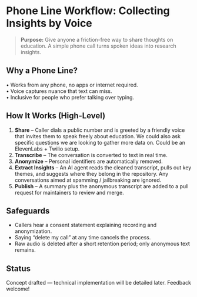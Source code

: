 # Phone Line Workflow: Collecting Insights by Voice

> **Purpose:** Give anyone a friction-free way to share thoughts on education. A simple phone call turns spoken ideas into research insights.

## Why a Phone Line?

• Works from any phone, no apps or internet required.  
• Voice captures nuance that text can miss.  
• Inclusive for people who prefer talking over typing.

## How It Works (High-Level)

1. **Share** – Caller dials a public number and is greeted by a friendly voice that invites them to speak freely about education. We could also ask specific questions we are looking to gather more data on. Could be an ElevenLabs + Twilio setup.
2. **Transcribe** – The conversation is converted to text in real time.  
3. **Anonymize** – Personal identifiers are automatically removed.  
4. **Extract Insights** – An AI agent reads the cleaned transcript, pulls out key themes, and suggests where they belong in the repository. Any conversations aimed at spamming / jailbreaking are ignored.  
5. **Publish** – A summary plus the anonymous transcript are added to a pull request for maintainers to review and merge.

## Safeguards

* Callers hear a consent statement explaining recording and anonymization.  
* Saying “delete my call” at any time cancels the process.  
* Raw audio is deleted after a short retention period; only anonymous text remains.


## Status

Concept drafted — technical implementation will be detailed later. Feedback welcome!
